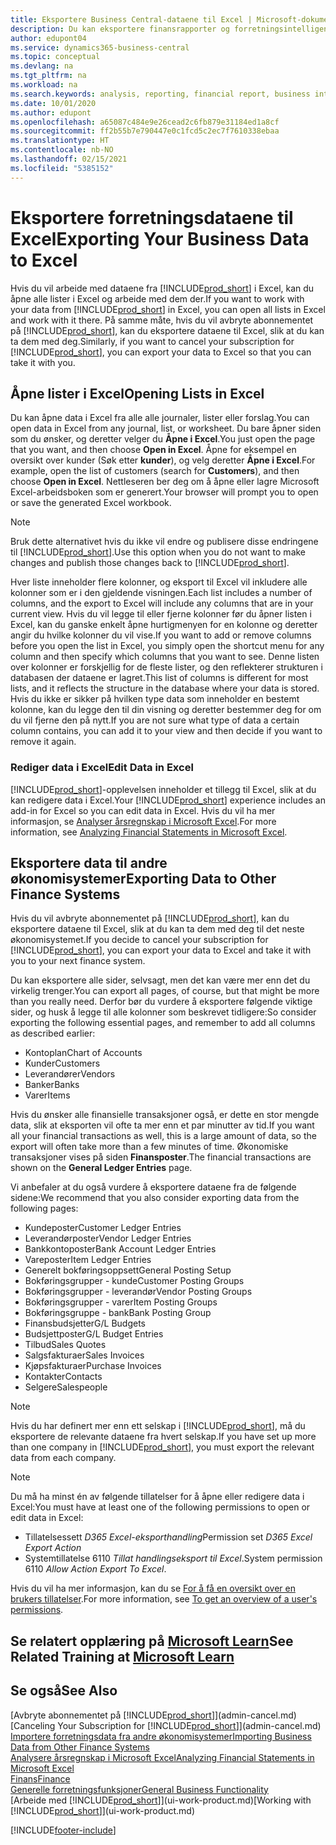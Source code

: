 ```yaml
---
title: Eksportere Business Central-dataene til Excel | Microsoft-dokumentasjon
description: Du kan eksportere finansrapporter og forretningsintelligensdata fra Business Central til Excel, eller du kan åpne Business Central-dataene i Excel.
author: edupont04
ms.service: dynamics365-business-central
ms.topic: conceptual
ms.devlang: na
ms.tgt_pltfrm: na
ms.workload: na
ms.search.keywords: analysis, reporting, financial report, business intelligence, BI, Excel
ms.date: 10/01/2020
ms.author: edupont
ms.openlocfilehash: a65087c484e9e26cead2c6fb879e31184ed1a8cf
ms.sourcegitcommit: ff2b55b7e790447e0c1fcd5c2ec7f7610338ebaa
ms.translationtype: HT
ms.contentlocale: nb-NO
ms.lasthandoff: 02/15/2021
ms.locfileid: "5385152"
---
```

# <a name="exporting-your-business-data-to-excel"></a><span data-ttu-id="3da85-103">Eksportere forretningsdataene til Excel</span><span class="sxs-lookup"><span data-stu-id="3da85-103">Exporting Your Business Data to Excel</span></span>
<span data-ttu-id="3da85-104">Hvis du vil arbeide med dataene fra [!INCLUDE[prod_short](includes/prod_short.md)] i Excel, kan du åpne alle lister i Excel og arbeide med dem der.</span><span class="sxs-lookup"><span data-stu-id="3da85-104">If you want to work with your data from [!INCLUDE[prod_short](includes/prod_short.md)] in Excel, you can open all lists in Excel and work with it there.</span></span> <span data-ttu-id="3da85-105">På samme måte, hvis du vil avbryte abonnementet på [!INCLUDE[prod_short](includes/prod_short.md)], kan du eksportere dataene til Excel, slik at du kan ta dem med deg.</span><span class="sxs-lookup"><span data-stu-id="3da85-105">Similarly, if you want to cancel your subscription for [!INCLUDE[prod_short](includes/prod_short.md)], you can export your data to Excel so that you can take it with you.</span></span>

## <a name="opening-lists-in-excel"></a><span data-ttu-id="3da85-106">Åpne lister i Excel</span><span class="sxs-lookup"><span data-stu-id="3da85-106">Opening Lists in Excel</span></span>
<span data-ttu-id="3da85-107">Du kan åpne data i Excel fra alle alle journaler, lister eller forslag.</span><span class="sxs-lookup"><span data-stu-id="3da85-107">You can open data in Excel from any journal, list, or worksheet.</span></span> <span data-ttu-id="3da85-108">Du bare åpner siden som du ønsker, og deretter velger du **Åpne i Excel**.</span><span class="sxs-lookup"><span data-stu-id="3da85-108">You just open the page that you want, and then choose **Open in Excel**.</span></span> <span data-ttu-id="3da85-109">Åpne for eksempel en oversikt over kunder (Søk etter **kunder**), og velg deretter **Åpne i Excel**.</span><span class="sxs-lookup"><span data-stu-id="3da85-109">For example, open the list of customers (search for **Customers**), and then choose **Open in Excel**.</span></span> <span data-ttu-id="3da85-110">Nettleseren ber deg om å åpne eller lagre Microsoft Excel-arbeidsboken som er generert.</span><span class="sxs-lookup"><span data-stu-id="3da85-110">Your browser will prompt you to open or save the generated Excel workbook.</span></span>  

> [!NOTE]
> <span data-ttu-id="3da85-111">Bruk dette alternativet hvis du ikke vil endre og publisere disse endringene til [!INCLUDE[prod_short](includes/prod_short.md)].</span><span class="sxs-lookup"><span data-stu-id="3da85-111">Use this option when you do not want to make changes and publish those changes back to [!INCLUDE[prod_short](includes/prod_short.md)].</span></span>  

<span data-ttu-id="3da85-112">Hver liste inneholder flere kolonner, og eksport til Excel vil inkludere alle kolonner som er i den gjeldende visningen.</span><span class="sxs-lookup"><span data-stu-id="3da85-112">Each list includes a number of columns, and the export to Excel will include any columns that are in your current view.</span></span> <span data-ttu-id="3da85-113">Hvis du vil legge til eller fjerne kolonner før du åpner listen i Excel, kan du ganske enkelt åpne hurtigmenyen for en kolonne og deretter angir du hvilke kolonner du vil vise.</span><span class="sxs-lookup"><span data-stu-id="3da85-113">If you want to add or remove columns before you open the list in Excel, you simply open the shortcut menu for any column and then specify which columns that you want to see.</span></span> <span data-ttu-id="3da85-114">Denne listen over kolonner er forskjellig for de fleste lister, og den reflekterer strukturen i databasen der dataene er lagret.</span><span class="sxs-lookup"><span data-stu-id="3da85-114">This list of columns is different for most lists, and it reflects the structure in the database where your data is stored.</span></span> <span data-ttu-id="3da85-115">Hvis du ikke er sikker på hvilken type data som inneholder en bestemt kolonne, kan du legge den til din visning og deretter bestemmer deg for om du vil fjerne den på nytt.</span><span class="sxs-lookup"><span data-stu-id="3da85-115">If you are not sure what type of data a certain column contains, you can add it to your view and then decide if you want to remove it again.</span></span>  

### <a name="edit-data-in-excel"></a><span data-ttu-id="3da85-116">Rediger data i Excel</span><span class="sxs-lookup"><span data-stu-id="3da85-116">Edit Data in Excel</span></span>
<span data-ttu-id="3da85-117">[!INCLUDE[prod_short](includes/prod_short.md)]-opplevelsen inneholder et tillegg til Excel, slik at du kan redigere data i Excel.</span><span class="sxs-lookup"><span data-stu-id="3da85-117">Your [!INCLUDE[prod_short](includes/prod_short.md)] experience includes an add-in for Excel so you can edit data in Excel.</span></span> <span data-ttu-id="3da85-118">Hvis du vil ha mer informasjon, se [Analyser årsregnskap i Microsoft Excel](finance-analyze-excel.md).</span><span class="sxs-lookup"><span data-stu-id="3da85-118">For more information, see [Analyzing Financial Statements in Microsoft Excel](finance-analyze-excel.md).</span></span>  

## <a name="exporting-data-to-other-finance-systems"></a><span data-ttu-id="3da85-119">Eksportere data til andre økonomisystemer</span><span class="sxs-lookup"><span data-stu-id="3da85-119">Exporting Data to Other Finance Systems</span></span>
<span data-ttu-id="3da85-120">Hvis du vil avbryte abonnementet på [!INCLUDE[prod_short](includes/prod_short.md)], kan du eksportere dataene til Excel, slik at du kan ta dem med deg til det neste økonomisystemet.</span><span class="sxs-lookup"><span data-stu-id="3da85-120">If you decide to cancel your subscription for [!INCLUDE[prod_short](includes/prod_short.md)], you can export your data to Excel and take it with you to your next finance system.</span></span>  

<span data-ttu-id="3da85-121">Du kan eksportere alle sider, selvsagt, men det kan være mer enn det du virkelig trenger.</span><span class="sxs-lookup"><span data-stu-id="3da85-121">You can export all pages, of course, but that might be more than you really need.</span></span> <span data-ttu-id="3da85-122">Derfor bør du vurdere å eksportere følgende viktige sider, og husk å legge til alle kolonner som beskrevet tidligere:</span><span class="sxs-lookup"><span data-stu-id="3da85-122">So consider exporting the following essential pages, and remember to add all columns as described earlier:</span></span>  

* <span data-ttu-id="3da85-123">Kontoplan</span><span class="sxs-lookup"><span data-stu-id="3da85-123">Chart of Accounts</span></span>  
* <span data-ttu-id="3da85-124">Kunder</span><span class="sxs-lookup"><span data-stu-id="3da85-124">Customers</span></span>  
* <span data-ttu-id="3da85-125">Leverandører</span><span class="sxs-lookup"><span data-stu-id="3da85-125">Vendors</span></span>  
* <span data-ttu-id="3da85-126">Banker</span><span class="sxs-lookup"><span data-stu-id="3da85-126">Banks</span></span>  
* <span data-ttu-id="3da85-127">Varer</span><span class="sxs-lookup"><span data-stu-id="3da85-127">Items</span></span>  

<span data-ttu-id="3da85-128">Hvis du ønsker alle finansielle transaksjoner også, er dette en stor mengde data, slik at eksporten vil ofte ta mer enn et par minutter av tid.</span><span class="sxs-lookup"><span data-stu-id="3da85-128">If you want all your financial transactions as well, this is a large amount of data, so the export will often take more than a few minutes of time.</span></span> <span data-ttu-id="3da85-129">Økonomiske transaksjoner vises på siden **Finansposter**.</span><span class="sxs-lookup"><span data-stu-id="3da85-129">The financial transactions are shown on the **General Ledger Entries** page.</span></span>  

<span data-ttu-id="3da85-130">Vi anbefaler at du også vurdere å eksportere dataene fra de følgende sidene:</span><span class="sxs-lookup"><span data-stu-id="3da85-130">We recommend that you also consider exporting data from the following pages:</span></span>  

* <span data-ttu-id="3da85-131">Kundeposter</span><span class="sxs-lookup"><span data-stu-id="3da85-131">Customer Ledger Entries</span></span>  
* <span data-ttu-id="3da85-132">Leverandørposter</span><span class="sxs-lookup"><span data-stu-id="3da85-132">Vendor Ledger Entries</span></span>  
* <span data-ttu-id="3da85-133">Bankkontoposter</span><span class="sxs-lookup"><span data-stu-id="3da85-133">Bank Account Ledger Entries</span></span>  
* <span data-ttu-id="3da85-134">Vareposter</span><span class="sxs-lookup"><span data-stu-id="3da85-134">Item Ledger Entries</span></span>  
* <span data-ttu-id="3da85-135">Generelt bokføringsoppsett</span><span class="sxs-lookup"><span data-stu-id="3da85-135">General Posting Setup</span></span>  
* <span data-ttu-id="3da85-136">Bokføringsgrupper - kunde</span><span class="sxs-lookup"><span data-stu-id="3da85-136">Customer Posting Groups</span></span>  
* <span data-ttu-id="3da85-137">Bokføringsgrupper - leverandør</span><span class="sxs-lookup"><span data-stu-id="3da85-137">Vendor Posting Groups</span></span>  
* <span data-ttu-id="3da85-138">Bokføringsgrupper - varer</span><span class="sxs-lookup"><span data-stu-id="3da85-138">Item Posting Groups</span></span>  
* <span data-ttu-id="3da85-139">Bokføringsgruppe - bank</span><span class="sxs-lookup"><span data-stu-id="3da85-139">Bank Posting Group</span></span>  
* <span data-ttu-id="3da85-140">Finansbudsjetter</span><span class="sxs-lookup"><span data-stu-id="3da85-140">G/L Budgets</span></span>  
* <span data-ttu-id="3da85-141">Budsjettposter</span><span class="sxs-lookup"><span data-stu-id="3da85-141">G/L Budget Entries</span></span>  
* <span data-ttu-id="3da85-142">Tilbud</span><span class="sxs-lookup"><span data-stu-id="3da85-142">Sales Quotes</span></span>  
* <span data-ttu-id="3da85-143">Salgsfakturaer</span><span class="sxs-lookup"><span data-stu-id="3da85-143">Sales Invoices</span></span>  
* <span data-ttu-id="3da85-144">Kjøpsfakturaer</span><span class="sxs-lookup"><span data-stu-id="3da85-144">Purchase Invoices</span></span>  
* <span data-ttu-id="3da85-145">Kontakter</span><span class="sxs-lookup"><span data-stu-id="3da85-145">Contacts</span></span>  
* <span data-ttu-id="3da85-146">Selgere</span><span class="sxs-lookup"><span data-stu-id="3da85-146">Salespeople</span></span>  

> [!NOTE]  
> <span data-ttu-id="3da85-147">Hvis du har definert mer enn ett selskap i [!INCLUDE[prod_short](includes/prod_short.md)], må du eksportere de relevante dataene fra hvert selskap.</span><span class="sxs-lookup"><span data-stu-id="3da85-147">If you have set up more than one company in [!INCLUDE[prod_short](includes/prod_short.md)], you must export the relevant data from each company.</span></span>

> [!NOTE]
> <span data-ttu-id="3da85-148">Du må ha minst én av følgende tillatelser for å åpne eller redigere data i Excel:</span><span class="sxs-lookup"><span data-stu-id="3da85-148">You must have at least one of the following permissions to open or edit data in Excel:</span></span>
>    - <span data-ttu-id="3da85-149">Tillatelsessett *D365 Excel-eksporthandling*</span><span class="sxs-lookup"><span data-stu-id="3da85-149">Permission set *D365 Excel Export Action*</span></span>  
>    - <span data-ttu-id="3da85-150">Systemtillatelse 6110 *Tillat handlingseksport til Excel*.</span><span class="sxs-lookup"><span data-stu-id="3da85-150">System permission 6110 *Allow Action Export To Excel*.</span></span>  

<span data-ttu-id="3da85-151">Hvis du vil ha mer informasjon, kan du se [For å få en oversikt over en brukers tillatelser](ui-define-granular-permissions.md#to-get-an-overview-of-a-users-permissions).</span><span class="sxs-lookup"><span data-stu-id="3da85-151">For more information, see [To get an overview of a user's permissions](ui-define-granular-permissions.md#to-get-an-overview-of-a-users-permissions).</span></span>

## <a name="see-related-training-at-microsoft-learn"></a><span data-ttu-id="3da85-152">Se relatert opplæring på [Microsoft Learn](/learn/modules/configure-powerbi-excel-dynamics-365-business-central/index)</span><span class="sxs-lookup"><span data-stu-id="3da85-152">See Related Training at [Microsoft Learn](/learn/modules/configure-powerbi-excel-dynamics-365-business-central/index)</span></span>

## <a name="see-also"></a><span data-ttu-id="3da85-153">Se også</span><span class="sxs-lookup"><span data-stu-id="3da85-153">See Also</span></span>
<span data-ttu-id="3da85-154">[Avbryte abonnementet på [!INCLUDE[prod_short](includes/prod_short.md)]](admin-cancel.md)</span><span class="sxs-lookup"><span data-stu-id="3da85-154">[Canceling Your Subscription for [!INCLUDE[prod_short](includes/prod_short.md)]](admin-cancel.md)</span></span>  
[<span data-ttu-id="3da85-155">Importere forretningsdata fra andre økonomisystemer</span><span class="sxs-lookup"><span data-stu-id="3da85-155">Importing Business Data from Other Finance Systems</span></span>](across-import-data-configuration-packages.md)  
[<span data-ttu-id="3da85-156">Analysere årsregnskap i Microsoft Excel</span><span class="sxs-lookup"><span data-stu-id="3da85-156">Analyzing Financial Statements in Microsoft Excel</span></span>](finance-analyze-excel.md)  
[<span data-ttu-id="3da85-157">Finans</span><span class="sxs-lookup"><span data-stu-id="3da85-157">Finance</span></span>](finance.md)  
[<span data-ttu-id="3da85-158">Generelle forretningsfunksjoner</span><span class="sxs-lookup"><span data-stu-id="3da85-158">General Business Functionality</span></span>](ui-across-business-areas.md)  
<span data-ttu-id="3da85-159">[Arbeide med [!INCLUDE[prod_short](includes/prod_short.md)]](ui-work-product.md)</span><span class="sxs-lookup"><span data-stu-id="3da85-159">[Working with [!INCLUDE[prod_short](includes/prod_short.md)]](ui-work-product.md)</span></span>  


[!INCLUDE[footer-include](includes/footer-banner.md)]
